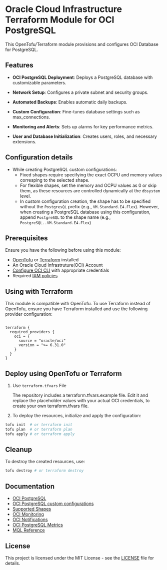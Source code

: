 # Oracle Cloud Infrastructure Terraform Module for OCI PostgreSQL
This OpenTofu/Terraform module provisions and configures OCI Database for PostgreSQL. 

## Features
- **OCI PostgreSQL Deployment**: Deploys a PostgreSQL database with customizable parameters.
  
- **Network Setup**: Configures a private subnet and security groups.
  
- **Automated Backups**: Enables automatic daily backups.
  
- **Custom Configuration**: Fine-tunes database settings such as max_connections.
  
- **Monitoring and Alerts**: Sets up alarms for key performance metrics.
  
- **User and Database Initialization**: Creates users, roles, and necessary extensions.

## Configuration details
- While creating PostgreSQL custom configurations:
  - Fixed shapes require specifying the exact OCPU and memory values corresping to the selected shape.
  - For flexible shapes, set the memory and OCPU values as 0 or skip them, as these resources are controlled dynamically at the ``` dbsystem ``` level. 
  - In custom configuration creation, the shape has to be specified without the ```PostgresQL``` prefix (e.g., ```VM.Standard.E4.Flex```). However, when creating a PostgreSQL database using this configuration, append ```PostgreSQL``` to the shape name (e.g., ```PostgreSQL..VM.Standard.E4.Flex```)

## Prerequisites
Ensure you have the following before using this module:
- [OpenTofu](https://opentofu.org/docs/intro/install/) or [Terraform](https://developer.hashicorp.com/terraform/tutorials/aws-get-started/install-cli) installed
- An Oracle Cloud Infrastruture(OCI) Account
- [Configure OCI CLI](https://docs.oracle.com/en-us/iaas/Content/dev/terraform/tutorials/tf-provider.htm#prepare) with appropriate credentials
- Required [IAM policies](https://docs.oracle.com/en-us/iaas/Content/postgresql/policies.htm)

## Using with Terraform

This module is compatible with OpenTofu. To use Terraform instead of OpenTofu, ensure you have Terraform installed and use the following provider configuration:

```hcl

terraform {
  required_providers {
    oci = {
      source = "oracle/oci"
      version = ">= 6.31.0"
    }
  }
}

```

## Deploy using OpenTofu or Terraform

1. Use `terraform.tfvars` File

   The repository includes a terraform.tfvars.example file. Edit it and replace the placeholder values with your actual OCI credentials, to create your own terraform.tfvars file.
   
3. To deploy the resources, initialize and apply the configuration:

```sh
tofu init  # or terraform init
tofu plan  # or terraform plan
tofu apply # or terraform apply
```

## Cleanup
To destroy the created resources, use:

```sh
tofu destroy # or terraform destroy
```
## Documentation
- [OCI PostgreSQL](https://docs.oracle.com/en-us/iaas/Content/postgresql/overview.htm)
- [OCI PostgreSQL custom configurations](https://docs.oracle.com/en-us/iaas/Content/postgresql/config.htm)
- [Supported Shapes](https://docs.oracle.com/en-us/iaas/Content/postgresql/supported-shapes.htm)
- [OCI Monitoring](https://docs.oracle.com/en-us/iaas/Content/Monitoring/Concepts/monitoringoverview.htm)
- [OCI Notifications](https://docs.oracle.com/en-us/iaas/Content/Notification/Concepts/notificationoverview.htm)
- [OCI PostgreSQL Metrics](https://docs.oracle.com/en-us/iaas/Content/postgresql/metrics.htm)
- [MQL Reference](https://docs.oracle.com/en-us/iaas/Content/Monitoring/Reference/mql.htm)


## License
This project is licensed under the MIT License - see the [LICENSE](https://github.com/angeline-hilda/OCI-PostgreSQL/blob/main/LICENSE) file for details.
